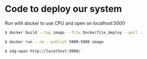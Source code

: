 # Code to deploy our system

Run with docker to use CPU and open on *localhost:5000*
```bash
$ docker build --tag imago --file Dockerfile_deploy --pull .

$ docker run --rm --publish 5000:5000 imago

$ xdg-open http://localhost:5000/
```

